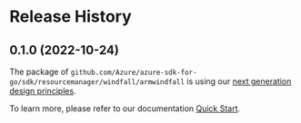 # Release History

## 0.1.0 (2022-10-24)

The package of `github.com/Azure/azure-sdk-for-go/sdk/resourcemanager/windfall/armwindfall` is using our [next generation design principles](https://azure.github.io/azure-sdk/general_introduction.html).

To learn more, please refer to our documentation [Quick Start](https://aka.ms/azsdk/go/mgmt).